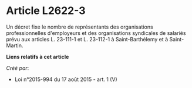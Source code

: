 # Article L2622-3

Un décret fixe le nombre de représentants des organisations professionnelles d'employeurs et des organisations syndicales de
salariés prévu aux articles L. 23-111-1 et L. 23-112-1 à Saint-Barthélemy et à Saint-Martin.

**Liens relatifs à cet article**

_Créé par_:

  - Loi n°2015-994 du 17 août 2015 - art. 1 (V)

